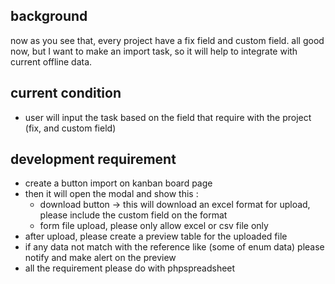 ## background
now as you see that, every project have a fix field and custom field. all good now, but I want to make an import task, so it will help to integrate with current offline data. 

## current condition
- user will input the task based on the field that require with the project (fix, and custom field)

## development requirement
- create a button import on kanban board page
- then it will open the modal and show this :
  - download button -> this will download an excel format for upload, please include the custom field on the format
  - form file upload, please only allow excel or csv file only
- after upload, please create a preview table for the uploaded file
- if any data not match with the reference like (some of enum data) please notify and make alert on the preview
- all the requirement please do with phpspreadsheet 